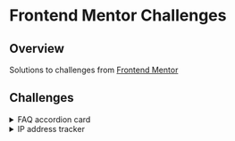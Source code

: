 # Frontend Mentor Challenges

## Overview

Solutions to challenges from [Frontend Mentor](https://www.frontendmentor.io/challenges)

## Challenges

<details>
  <summary>FAQ accordion card</summary>
  The challenge is to build out an FAQ accordion.
  <a href="https://www.frontendmentor.io/challenges/faq-accordion-card-XlyjD0Oam" target="_blank">Visit Frontend Mentor for more info</a>

  <img src="./fq-accordion-card/design/desktop-solution.png" width="50%" height="50%">

- [Project Details](https://github.com/linhvoyo/fm-challenges/tree/main/fq-accordion-card)
- [Live solution link](https://linhvoyo.github.io/fm-challenges/fq-accordion-card/index.html)
</details>
<details>
  <summary>IP address tracker</summary>
  The challenge is to build out an IP Address Tracker app
  <a href="https://www.frontendmentor.io/challenges/ip-address-tracker-I8-0yYAH0" target="_blank">Visit Frontend Mentor for more info</a>

  <img src="./ip-address-tracker/src/asset/design/desktop-solution.png" width="50%" height="50%">

- [Project Details](https://github.com/linhvoyo/fm-challenges/tree/main/ip-address-tracker)
- [Live solution link](https://linhvoyo.github.io/fm-challenges/ip-addresss-tracker/build/index.html)
</details>

